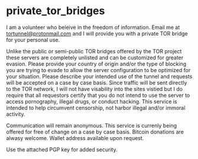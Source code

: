 # private_tor_bridges

I am a volunteer who beleive in the freedom of information. Email me at tortunnel@protonmail.com and I will provide you with a private TOR bridge for your personal use. 

Unlike the public or semi-public TOR bridges offered by the TOR project these servers are completely unlisted and can be customized for greater evasion.  Please provide your country of origin and/or the type of blocking you are trying to evade to allow the server configuration to be optimized for your situation. Please describe your intended use of the tunnel and requests will be accepted on a case by case basis. Since traffic will be sent directly to the TOR network, I will not have visability into the sites vistied but I do require that all requestors certify that you do not intend to use the server to access pornography, illegal drugs, or conduct hacking. This service is intended to help circumvent censorship, not harbor illegal and/or immoral activity.

Communication will remain anonymous. This service is currenly being offered for free of change on a case by case basis. Bitcoin donations are alwasy welcome. Wallet address available upon request.


Use the attached PGP key for added security.

